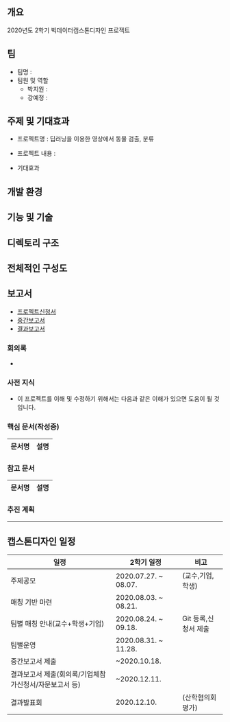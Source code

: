 ## 개요
2020년도 2학기 빅데이터캡스톤디자인 프로젝트


## 팀
- 팀명 : 
- 팀원 및 역할
    - 박지원 : 
    - 강예정 : 


## 주제 및 기대효과
  - 프로젝트명 : 딥러닝을 이용한 영상에서 동물 검출, 분류
  
  - 프로젝트 내용 :
 
  
  - 기대효과
    

## 개발 환경
  


## 기능 및 기술
 


## 디렉토리 구조


## 전체적인 구성도



## 보고서 
- [프로젝트신청서]()
- [중간보고서]()
- [결과보고서]()
    
    
### 회의록 
-


### 사전 지식
- 이 프로젝트를 이해 및 수정하기 위해서는 다음과 같은 이해가 있으면 도움이 될 것입니다.
 


### 핵심 문서(작성중)
문서명 | 설명
---- | ----




### 참고 문서
문서명 | 설명
---- | ----






### 추진 계획


***
## 캡스톤디자인 일정
|일정|2학기 일정|비고|
|---------------|--------------|---------------|
|주제공모|2020.07.27. ~ 08.07.|(교수,기업,학생)|
|매칭 기반 마련|2020.08.03. ~ 08.21.|    |
|팀별 매칭 안내(교수+학생+기업)|2020.08.24. ~ 09.18.|Git 등록,신청서 제출|
|팀별운영|2020.08.31. ~ 11.28.|    |
|중간보고서 제출|~2020.10.18.|    |
|결과보고서 제출(회의록/기업체참가신청서/자문보고서 등)|~2020.12.11.|    |
|결과발표회|2020.12.10.|(산학협의회 평가)|
